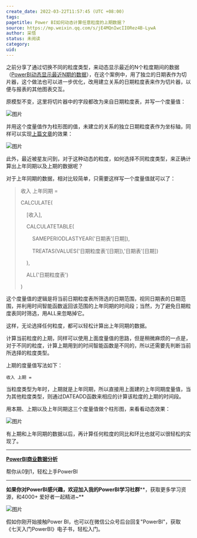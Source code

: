 ```yaml
---
create_date: 2022-03-22T11:57:45 (UTC +08:00)
tags: 
pagetitle: Power BI如何动态计算任意粒度的上期数据？
source: https://mp.weixin.qq.com/s/jE4MQnIwcIIORez4B-LywA
author: 采悟
status: 未阅读
category: 
uid: 
---
```


之前分享了通过切换不同的粒度类型，来动态显示最近的N个粒度期间的数据（[PowerBI动态显示最近N期的数据](http://mp.weixin.qq.com/s?__biz=MzA4MzQwMjY4MA==&mid=2484071066&idx=1&sn=aa4ba5e2ba385b92f9dfa45dbce06da8&chksm=8e0c404db97bc95b3b0032961da86ae534a6422a49e9dfce5f7d532541322b01e0faffa3e70a&scene=21#wechat_redirect)），在这个案例中，用了独立的日期表作为切片器，这个做法也可以进一步优化，改用建立关系的日期粒度表来作为切片器，以便与报表的其他图表交互。

原模型不变，这里将切片器中的字段都改为来自日期粒度表，并写一个度量值：  

![图片](https://mmbiz.qpic.cn/mmbiz_jpg/aHEbZtANQJOibKhEUCFnuRTmgKUSgC7p2YsA1cJnrZJvllLmk3Zj5u2RLCSiawfBIIr7BO843bgp8u1nSxCjnHjw/640?wx_fmt=jpeg&wxfrom=5&wx_lazy=1&wx_co=1)

并用这个度量值作为柱形图的值，未建立的关系的独立日期粒度表作为坐标轴，同样可以实现[上篇文章](http://mp.weixin.qq.com/s?__biz=MzA4MzQwMjY4MA==&mid=2484071066&idx=1&sn=aa4ba5e2ba385b92f9dfa45dbce06da8&chksm=8e0c404db97bc95b3b0032961da86ae534a6422a49e9dfce5f7d532541322b01e0faffa3e70a&scene=21#wechat_redirect)的效果：

![图片](https://mmbiz.qpic.cn/mmbiz_gif/aHEbZtANQJPYQ3rS0vDd1G0bpUcmx2Ob4KVUhJmKhofHgnWj5t803aLYwJVWNcnRJg3sMqHkSW9ebFqET4NpiaA/640?wx_fmt=gif&wxfrom=5&wx_lazy=1)

此外，最近被星友问到，对于这种动态的粒度，如何选择不同粒度类型，来正确计算出上年同期以及上期的数据呢？

对于上年同期的数据，相对比较简单，只需要这样写一个度量值就可以了：  

> 收入 上年同期 \=
> 
> CALCULATE(
> 
>     \[收入\],
> 
>     CALCULATETABLE(
> 
>         SAMEPERIODLASTYEAR('日期表'\[日期\]),
> 
>         TREATAS(VALUES('日期粒度表'\[日期\]),'日期表'\[日期\])
> 
>     ),
> 
>     ALL('日期粒度表')
> 
> )

这个度量值的逻辑是将当前日期粒度表所筛选的日期范围，视同日期表的日期范围，并利用时间智能函数返回该范围的上年同期的时间段；当然，为了避免日期粒度表同时筛选，用ALL来忽略掉它。

这样，无论选择任何粒度，都可以轻松计算出上年同期的数据。

计算当前粒度的上期，同样可以使用上面度量值的思路，但是稍微麻烦的一点是，对于不同的粒度，计算上期用到的时间智能函数是不同的，所以还需要先判断当前所选择的粒度类型。  

上期的度量值写法如下：

```
收入 上期 = 
```

当粒度类型为年时，上期就是上年同期，所以直接用上面建的上年同期度量值，当为其他粒度类型，则通过DATEADD函数来相应的计算该粒度的上期的时间段。

用本期、上期以及上年同期这三个度量值做个柱形图，来看看动态效果：  

![图片](https://mmbiz.qpic.cn/mmbiz_gif/aHEbZtANQJOibKhEUCFnuRTmgKUSgC7p2lkVVk2DMkeh1Kiadj2ia90OwLDMMU7d5UUbQhItebz4wnKRVVgNsIreA/640?wx_fmt=gif&wxfrom=5&wx_lazy=1)

有上期和上年同期的数据以后，再计算任何粒度的同比和环比也就可以很轻松的实现了。

___

[**PowerBI商业数据分析**](http://mp.weixin.qq.com/s?__biz=MzA4MzQwMjY4MA==&mid=2484074987&idx=1&sn=5cf4ba4b683ee9136bb7a26f6e9bcf01&chksm=8e0c533cb97bda2add48a4576b9c1e230249a5a4160dd93cd677a37ea21d26fc9cc26fc4cb1c&scene=21#wechat_redirect)

帮你从0到1，轻松上手PowerBI

___

**如果你对PowerBI感兴趣，欢迎加入我的PowerBI学习社群****，获取更多学习资源，和4000+ 爱好者一起精进~**  

![图片](https://mmbiz.qpic.cn/mmbiz_png/aHEbZtANQJMFLnwgdbghRHPLicKRaV70mVCZVq8Fhm46rkciaeOrLFJCv5f1omJxF8256YogHflkicEDM29aUMtaA/640?wx_fmt=png&wxfrom=5&wx_lazy=1&wx_co=1)

假如你刚开始接触Power BI，也可以在微信公众号后台回复"PowerBI"，获取《七天入门PowerBI》电子书，轻松入门。

